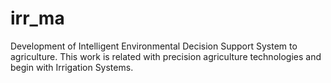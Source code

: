 # irr_ma
Development of Intelligent Environmental Decision Support System  to agriculture. This work is related with precision agriculture technologies and begin with Irrigation Systems.

